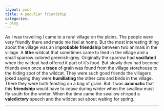 ```yaml
---
layout: post
title: A peculiar friendship
categories:
- blog
---
```


As I was travelling I came to a rural village on the plains. The people were very friendly there and made me feel at home. But the most interesting thing about the village was an im**probable** **friendship** between two animals in the village. A **lithe** wildcat that sometimes came to feed in the village and a small sparrow colored greenish-grey. Originally the sparrow had **vacillate**d when the wildcat had offered it part of it’s food. But slowly they had become friends even once a **trace** of grain was found from the village storehouse to the hiding spot of the wildcat. They were such good friends the villagers joked saying they were **humiliating** the other cats and birds in the village. There they were both feasting on a bag of grain. But it was **axiomatic** that this **friendship** would have to cease during winter when the swallow must fly south for the winter. When the time came the swallow chirped a **valedictory** speech and the wildcat set about waiting for spring.


---
